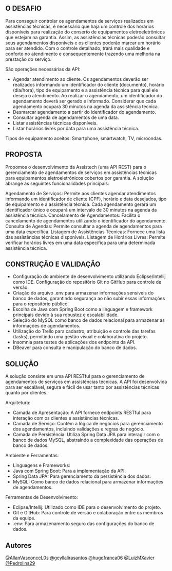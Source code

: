 ## O DESAFIO
Para conseguir controlar os agendamentos de serviços realizados em assistências técnicas, é necessário que haja um controle dos horários disponíveis para realização do conserto de equipamentos eletroeletrônicos que estejam na garantia. Assim, as assistências técnicas poderão consultar seus agendamentos disponíveis e os clientes poderão marcar um horário para ser atendido. Com o controle detalhado, trará mais qualidade e conforto no atendimento e consequentemente trazendo uma melhoria na prestação do serviço.

São operações necessárias da API:
- Agendar atendimento ao cliente. Os agendamentos deverão ser realizados informando um identificador do cliente (documento), horário (dia/hora), tipo de equipamento e a assistência técnica para qual ele deseja o atendimento. Ao realizar o agendamento, um identificador do agendamento deverá ser gerado e informado. Considerar que cada agendamento ocupará 30 minutos na agenda da assistência técnica.
- Desmarcar agendamento a partir do identificador do agendamento.
- Consultar agenda de agendamentos de uma data.
- Listar assistências técnicas disponíveis.
- Listar horários livres por data para uma assistência técnica.

Tipos de equipamento aceitos: Smartphone, smartwatch, TV, microondas.


## PROPOSTA
Propomos o desenvolvimento da Assistech (uma API REST) para o gerenciamento de agendamentos de serviços em assistências técnicas para equipamentos eletroeletrônicos cobertos por garantia.
A solução abrange as seguintes funcionalidades principais:

Agendamento de Serviços: Permite aos clientes agendar atendimentos informando um identificador de cliente (CPF), horário e data desejados, tipo de equipamento e a assistência técnica. Cada agendamento gerará um identificador único e ocupará um intervalo de 30 minutos na agenda da assistência técnica. 
Cancelamento de Agendamentos: Facilita o cancelamento de agendamentos utilizando o identificador do agendamento. 
Consulta de Agendas: Permite consultar a agenda de agendamentos para uma data específica. 
Listagem de Assistências Técnicas: Fornece uma lista das assistências técnicas disponíveis. 
Listagem de Horários Livres: Permite verificar horários livres em uma data específica para uma determinada assistência técnica.


## CONSTRUÇÃO E VALIDAÇÃO
- Configuração do ambiente de desenvolvimento utilizando Eclipse/Intellij como IDE. Configuração do repositório Git no GitHub para controle de versão. 
- Criação do arquivo .env para armazenar informações sensíveis do banco de dados, garantindo segurança ao não subir essas informações para o repositório público. 
- Escolha de Java com Spring Boot como a linguagem e framework principais devido à sua robustez e escalabilidade. 
- Seleção do MySQL como banco de dados relacional para armazenar as informações de agendamentos. 
- Utilização do Trello para cadastro, atribuição e controle das tarefas (tasks), permitindo uma gestão visual e colaborativa do projeto. 
- Insomnia para testes de aplicações dos endpoints da API.
- DBeaver para consulta e manipulação do banco de dados.


## SOLUÇÃO
A solução consiste em uma API RESTful para o gerenciamento de agendamentos de serviços em assistências técnicas. A API foi desenvolvida para ser escalável, segura e fácil de usar tanto por assistências técnicas quanto por clientes.

Arquitetura:
- Camada de Apresentação: A API fornece endpoints RESTful para interação com os clientes e assistências técnicas. 
- Camada de Serviço: Contém a lógica de negócios para gerenciamento dos agendamentos, incluindo validações e regras de negócio. 
- Camada de Persistência: Utiliza Spring Data JPA para interagir com o banco de dados MySQL, abstraindo a complexidade das operações de banco de dados.

Ambiente e Ferramentas: 
- Linguagens e Frameworks: 
- Java com Spring Boot: Para a implementação da API. 
- Spring Data JPA: Para gerenciamento da persistência dos dados. 
- MySQL: Como banco de dados relacional para armazenar informações de agendamentos.

Ferramentas de Desenvolvimento: 
- Eclipse/Intellij: Utilizado como IDE para o desenvolvimento do projeto. 
- Git e GitHub: Para controle de versão e colaboração entre os membros da equipe. 
- .env: Para armazenamento seguro das configurações do banco de dados.


## Autores
[@AllanVasconceL0s](https://github.com/AllanVasconceL0s)
[@geyllalirasantos](https://github.com/geyllalirasantos)
[@hugofranca06](https://github.com/hugofranca06)
[@LuizMXavier](https://github.com/LuizMXavier)
[@Pedrolins29](https://github.com/Pedrolins29)
